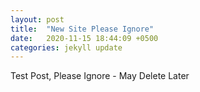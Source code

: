 ```yaml
---
layout: post
title:  "New Site Please Ignore"
date:   2020-11-15 18:44:09 +0500
categories: jekyll update
---
```


Test Post, Please Ignore - May Delete Later